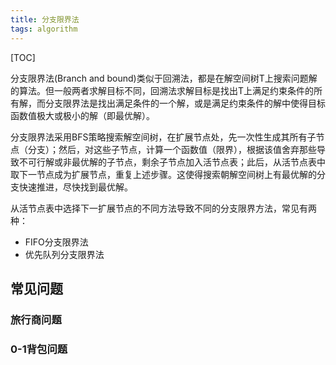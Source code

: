 ```yaml
---
title: 分支限界法
tags: algorithm
---
```


[TOC]

分支限界法(Branch and bound)类似于回溯法，都是在解空间树T上搜索问题解的算法。但一般两者求解目标不同，回溯法求解目标是找出T上满足约束条件的所有解，而分支限界法是找出满足条件的一个解，或是满足约束条件的解中使得目标函数值极大或极小的解（即最优解）。

分支限界法采用BFS策略搜索解空间树，在扩展节点处，先一次性生成其所有子节点（分支）；然后，对这些子节点，计算一个函数值（限界），根据该值舍弃那些导致不可行解或非最优解的子节点，剩余子节点加入活节点表；此后，从活节点表中取下一节点成为扩展节点，重复上述步骤。这使得搜索朝解空间树上有最优解的分支快速推进，尽快找到最优解。

从活节点表中选择下一扩展节点的不同方法导致不同的分支限界方法，常见有两种：

- FIFO分支限界法
- 优先队列分支限界法

## 常见问题
### 旅行商问题

### 0-1背包问题
